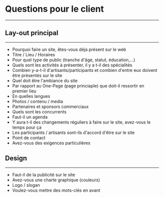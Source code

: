 # Questions pour le client
---------------------------


## Lay-out principal
---------------------

- Pourquoi faire un site, êtes-vous déja présent sur le web
- Titre / Lieu / Horaires
- Pour quel type de public (tranche d'âge, statut, éducation,...)
- Quels sont les activités à présenter, il y a t-il des spécialités
- Combien y-a-t-il d'artisants/participants et combien d'entre eux doivent être présentés sur le site
- Quel doit être l'ambiance du site
- Par rapport au One-Page (page princiaple) que doit-il ressortir en premier lieu
- En quelles langues
- Photos / contenu / media
- Partenaires et sponsors commerciaux
- Quels sont les concurrents
- Faut-il un agenda
- Y aura t-il des changements réguliers à faire sur le site, avez-vous le temps pour ça
- Les participants / artisants sont-ils d'accord d'être sur le site
- Point de contact
- Avez-vous des exigences particulières 


## Design
----------

- Faut-il de la publicité sur le site
- Avez-vous une charte graphique (couleurs)
- Logo / slogan
- Voulez-vous mettre des mots-clés en avant